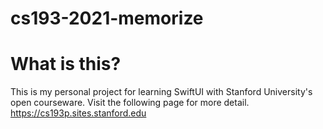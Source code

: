 # cs193-2021-memorize

# What is this?

This is my personal project for learning SwiftUI with Stanford University's open courseware. 
Visit the following page for more detail. 
https://cs193p.sites.stanford.edu
